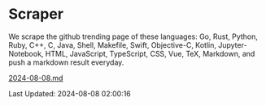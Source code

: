 # Scraper

We scrape the github trending page of these languages: Go, Rust, Python, Ruby, C++, C, Java, Shell, Makefile, Swift, Objective-C, Kotlin, Jupyter-Notebook, HTML, JavaScript, TypeScript, CSS, Vue, TeX, Markdown, and push a markdown result everyday.

[2024-08-08.md](https://github.com/cumthxy/github-trending-backup/blob/master/2024-08-08.md)

Last Updated: 2024-08-08 02:00:16
